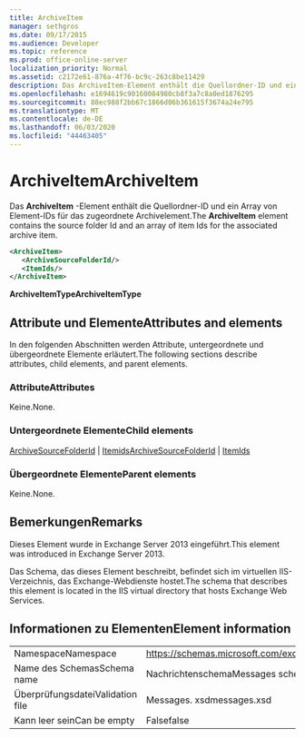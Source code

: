 ```yaml
---
title: ArchiveItem
manager: sethgros
ms.date: 09/17/2015
ms.audience: Developer
ms.topic: reference
ms.prod: office-online-server
localization_priority: Normal
ms.assetid: c2172e61-876a-4f76-bc9c-263c8be11429
description: Das ArchiveItem-Element enthält die Quellordner-ID und ein Array von Element-IDs für das zugeordnete Archivelement.
ms.openlocfilehash: e1694619c90160084980cb8f3a7c8a0ed1876295
ms.sourcegitcommit: 88ec988f2bb67c1866d06b361615f3674a24e795
ms.translationtype: MT
ms.contentlocale: de-DE
ms.lasthandoff: 06/03/2020
ms.locfileid: "44463405"
---
```

# <a name="archiveitem"></a><span data-ttu-id="44023-103">ArchiveItem</span><span class="sxs-lookup"><span data-stu-id="44023-103">ArchiveItem</span></span>

<span data-ttu-id="44023-104">Das **ArchiveItem** -Element enthält die Quellordner-ID und ein Array von Element-IDs für das zugeordnete Archivelement.</span><span class="sxs-lookup"><span data-stu-id="44023-104">The **ArchiveItem** element contains the source folder Id and an array of item Ids for the associated archive item.</span></span> 
  
```XML
<ArchiveItem>
   <ArchiveSourceFolderId/>
   <ItemIds/>
</ArchiveItem>
```

 <span data-ttu-id="44023-105">**ArchiveItemType**</span><span class="sxs-lookup"><span data-stu-id="44023-105">**ArchiveItemType**</span></span>
## <a name="attributes-and-elements"></a><span data-ttu-id="44023-106">Attribute und Elemente</span><span class="sxs-lookup"><span data-stu-id="44023-106">Attributes and elements</span></span>

<span data-ttu-id="44023-107">In den folgenden Abschnitten werden Attribute, untergeordnete und übergeordnete Elemente erläutert.</span><span class="sxs-lookup"><span data-stu-id="44023-107">The following sections describe attributes, child elements, and parent elements.</span></span>
  
### <a name="attributes"></a><span data-ttu-id="44023-108">Attribute</span><span class="sxs-lookup"><span data-stu-id="44023-108">Attributes</span></span>

<span data-ttu-id="44023-109">Keine.</span><span class="sxs-lookup"><span data-stu-id="44023-109">None.</span></span>
  
### <a name="child-elements"></a><span data-ttu-id="44023-110">Untergeordnete Elemente</span><span class="sxs-lookup"><span data-stu-id="44023-110">Child elements</span></span>

<span data-ttu-id="44023-111">[ArchiveSourceFolderId](archivesourcefolderid.md)  |  [Itemids](itemids.md)</span><span class="sxs-lookup"><span data-stu-id="44023-111">[ArchiveSourceFolderId](archivesourcefolderid.md) | [ItemIds](itemids.md)</span></span>
  
### <a name="parent-elements"></a><span data-ttu-id="44023-112">Übergeordnete Elemente</span><span class="sxs-lookup"><span data-stu-id="44023-112">Parent elements</span></span>

<span data-ttu-id="44023-113">Keine.</span><span class="sxs-lookup"><span data-stu-id="44023-113">None.</span></span>
  
## <a name="remarks"></a><span data-ttu-id="44023-114">Bemerkungen</span><span class="sxs-lookup"><span data-stu-id="44023-114">Remarks</span></span>

<span data-ttu-id="44023-115">Dieses Element wurde in Exchange Server 2013 eingeführt.</span><span class="sxs-lookup"><span data-stu-id="44023-115">This element was introduced in Exchange Server 2013.</span></span>
  
<span data-ttu-id="44023-116">Das Schema, das dieses Element beschreibt, befindet sich im virtuellen IIS-Verzeichnis, das Exchange-Webdienste hostet.</span><span class="sxs-lookup"><span data-stu-id="44023-116">The schema that describes this element is located in the IIS virtual directory that hosts Exchange Web Services.</span></span>
  
## <a name="element-information"></a><span data-ttu-id="44023-117">Informationen zu Elementen</span><span class="sxs-lookup"><span data-stu-id="44023-117">Element information</span></span>

|||
|:-----|:-----|
|<span data-ttu-id="44023-118">Namespace</span><span class="sxs-lookup"><span data-stu-id="44023-118">Namespace</span></span>  <br/> |https://schemas.microsoft.com/exchange/services/2006/messages  <br/> |
|<span data-ttu-id="44023-119">Name des Schemas</span><span class="sxs-lookup"><span data-stu-id="44023-119">Schema name</span></span>  <br/> |<span data-ttu-id="44023-120">Nachrichtenschema</span><span class="sxs-lookup"><span data-stu-id="44023-120">Messages schema</span></span>  <br/> |
|<span data-ttu-id="44023-121">Überprüfungsdatei</span><span class="sxs-lookup"><span data-stu-id="44023-121">Validation file</span></span>  <br/> |<span data-ttu-id="44023-122">Messages. xsd</span><span class="sxs-lookup"><span data-stu-id="44023-122">messages.xsd</span></span>  <br/> |
|<span data-ttu-id="44023-123">Kann leer sein</span><span class="sxs-lookup"><span data-stu-id="44023-123">Can be empty</span></span>  <br/> |<span data-ttu-id="44023-124">False</span><span class="sxs-lookup"><span data-stu-id="44023-124">false</span></span>  <br/> |
   

